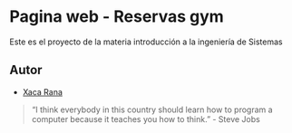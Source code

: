 # Pagina web - Reservas gym

Este es el proyecto de la materia introducción a la ingeniería de Sistemas

## Autor

- [Xaca Rana](https://www.xacarana.com)

> “I think everybody in this country should learn how to program a computer because it teaches you how to think.” - Steve Jobs
